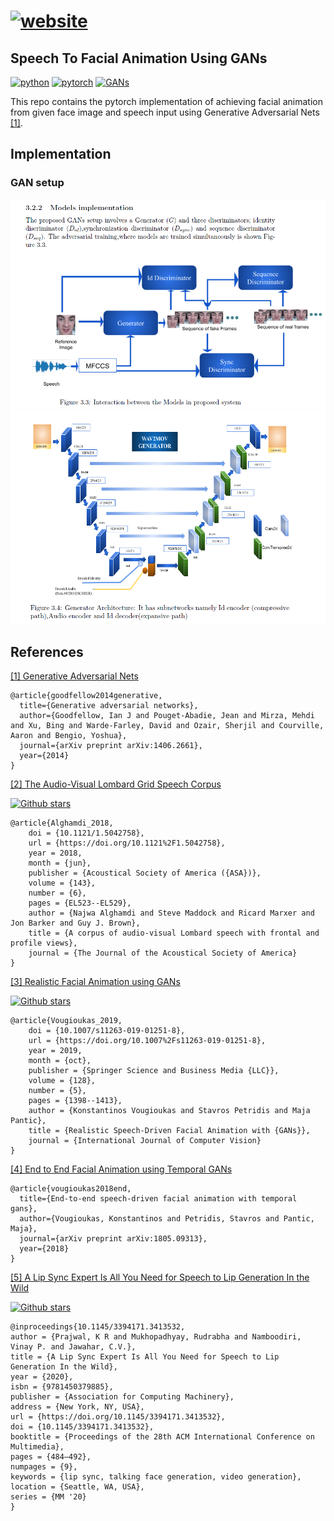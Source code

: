 # [![website](https://img.shields.io/static/v1?label=&message=wav2mov&color=blue&style=for-the-badge)](https://wav2mov.vercel.app)

##  Speech To Facial Animation Using GANs


[![python](https://img.shields.io/badge/Python-3776AB?style=for-the-badge&logo=python&logoColor=white)](https://www.python.org/) [![pytorch](https://img.shields.io/badge/PyTorch-EE4C2C?style=for-the-badge&logo=PyTorch&logoColor=white)](https://pytorch.org/) [![GANs](https://img.shields.io/badge/GANs-4BB749?style=for-the-badge&logo=&logoColor=white)](#1)

This repo contains the pytorch implementation of achieving facial animation from given face image and speech input using Generative Adversarial Nets [[1]](#1).

## Implementation
### GAN setup
![gan_setup](/wav2mov-docs/gan_setup.PNG)
![generator_architecture](/wav2mov-docs/gen_arch.PNG)
## References

<a id="1" href="https://arxiv.org/abs/1406.2661">[1] Generative Adversarial Nets</a>
```
@article{goodfellow2014generative,
  title={Generative adversarial networks},
  author={Goodfellow, Ian J and Pouget-Abadie, Jean and Mirza, Mehdi and Xu, Bing and Warde-Farley, David and Ozair, Sherjil and Courville, Aaron and Bengio, Yoshua},
  journal={arXiv preprint arXiv:1406.2661},
  year={2014}
}
```

<a id="2" href="http://spandh.dcs.shef.ac.uk/avlombard/">[2] The Audio-Visual Lombard Grid Speech Corpus</a>

[![Github stars](https://img.shields.io/badge/Dataset-LombardGrid-<COLOR>.svg)](http://spandh.dcs.shef.ac.uk/avlombard/)

```
@article{Alghamdi_2018,
	doi = {10.1121/1.5042758},
	url = {https://doi.org/10.1121%2F1.5042758},
	year = 2018,
	month = {jun},
	publisher = {Acoustical Society of America ({ASA})},
	volume = {143},
	number = {6},
	pages = {EL523--EL529},
	author = {Najwa Alghamdi and Steve Maddock and Ricard Marxer and Jon Barker and Guy J. Brown},
	title = {A corpus of audio-visual Lombard speech with frontal and profile views},
	journal = {The Journal of the Acoustical Society of America}
}
```

<a id="#3" href="https://link.springer.com/article/10.1007/s11263-019-01251-8">[3] Realistic Facial Animation using GANs</a>

[![Github stars](https://img.shields.io/badge/Github-sda-<COLOR>.svg)](https://github.com/DinoMan/speech-driven-animation)

``` 
@article{Vougioukas_2019,
	doi = {10.1007/s11263-019-01251-8},
	url = {https://doi.org/10.1007%2Fs11263-019-01251-8},
	year = 2019,
	month = {oct},
	publisher = {Springer Science and Business Media {LLC}},
	volume = {128},
	number = {5},
	pages = {1398--1413},
	author = {Konstantinos Vougioukas and Stavros Petridis and Maja Pantic},
	title = {Realistic Speech-Driven Facial Animation with {GANs}},
	journal = {International Journal of Computer Vision}
}
```

<a id="#4" href="https://arxiv.org/abs/1805.09313">[4] End to End Facial Animation using Temporal GANs</a>
```
@article{vougioukas2018end,
  title={End-to-end speech-driven facial animation with temporal gans},
  author={Vougioukas, Konstantinos and Petridis, Stavros and Pantic, Maja},
  journal={arXiv preprint arXiv:1805.09313},
  year={2018}
}
```

<a id="#5" href="https://arxiv.org/abs/2008.10010">[5] A Lip Sync Expert Is All You Need for Speech to Lip Generation In the Wild</a>


[![Github stars](https://img.shields.io/badge/Github-wav2Lip-<COLOR>.svg)](https://github.com/Rudrabha/Wav2Lip)
```
@inproceedings{10.1145/3394171.3413532,
author = {Prajwal, K R and Mukhopadhyay, Rudrabha and Namboodiri, Vinay P. and Jawahar, C.V.},
title = {A Lip Sync Expert Is All You Need for Speech to Lip Generation In the Wild},
year = {2020},
isbn = {9781450379885},
publisher = {Association for Computing Machinery},
address = {New York, NY, USA},
url = {https://doi.org/10.1145/3394171.3413532},
doi = {10.1145/3394171.3413532},
booktitle = {Proceedings of the 28th ACM International Conference on Multimedia},
pages = {484–492},
numpages = {9},
keywords = {lip sync, talking face generation, video generation},
location = {Seattle, WA, USA},
series = {MM '20}
}
```
